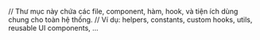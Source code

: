 // Thư mục này chứa các file, component, hàm, hook, và tiện ích dùng chung cho toàn hệ thống.
// Ví dụ: helpers, constants, custom hooks, utils, reusable UI components, ...
